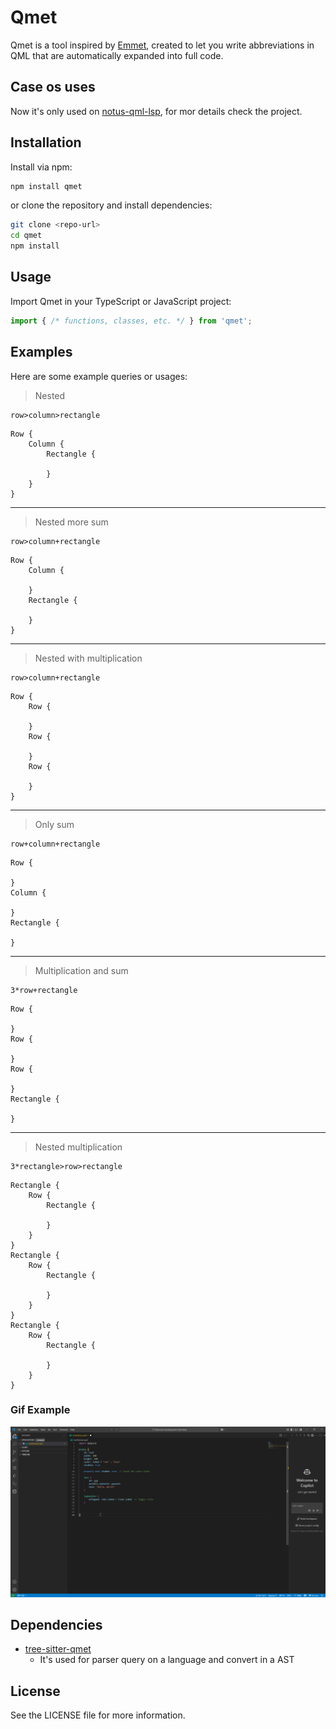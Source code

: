 # Qmet

Qmet is a tool inspired by [Emmet](https://emmet.io/), created to let you write abbreviations in QML that are automatically expanded into full code.

## Case os uses

Now it's only used on [notus-qml-lsp](https://github.com/luizh3/notus-qml-lsp), for mor details check the project.

## Installation

Install via npm:

```bash
npm install qmet
```

or clone the repository and install dependencies:

```bash
git clone <repo-url>
cd qmet
npm install
```

## Usage

Import Qmet in your TypeScript or JavaScript project:

```ts
import { /* functions, classes, etc. */ } from 'qmet';
```

## Examples

Here are some example queries or usages:

> Nested

```
row>column>rectangle
```

```
Row {
    Column {
        Rectangle {
        
        }
    }
}
```
---

> Nested more sum

```
row>column+rectangle
```

```
Row {
    Column {
        
    }
    Rectangle {
        
    }
}
```
---

> Nested with multiplication

```
row>column+rectangle
```

```
Row {
    Row {
        
    }
    Row {
        
    }
    Row {
        
    }
}
```
---

> Only sum

```
row+column+rectangle
```

```
Row {
    
}
Column {
    
}
Rectangle {
    
}
```
---

> Multiplication and sum

```
3*row+rectangle
```

```
Row {
    
}
Row {
    
}
Row {
    
}
Rectangle {
    
}
```
---

> Nested multiplication

```
3*rectangle>row>rectangle
```

```
Rectangle {
    Row {
        Rectangle {
            
        }
    }
}
Rectangle {
    Row {
        Rectangle {
            
        }
    }
}
Rectangle {
    Row {
        Rectangle {
            
        }
    }
}
```

### Gif Example

![Gif Example](documentation/example.gif)

## Dependencies

- [tree-sitter-qmet](git@github.com:luizh3/tree-sitter-qmet.git)
  - It's used for parser query on a language and convert in a AST

## License

See the LICENSE file for more information. 